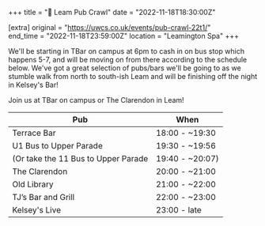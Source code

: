 +++
title = "🍻 Leam Pub Crawl"
date = "2022-11-18T18:30:00Z"

[extra]
original = "https://uwcs.co.uk/events/pub-crawl-22t1/"    
end_time = "2022-11-18T23:59:00Z"
location = "Leamington Spa"
+++

We'll be starting in TBar on campus at 6pm  to cash in on bus stop which happens 5-7, and will be moving on from there according to the schedule below. We've got a great selection of pubs/bars we'll be going to as we stumble walk from north to south-ish Leam and will be finishing off the night in Kelsey's Bar! 

Join us at TBar on campus or The Clarendon in Leam!

| Pub                                 | When            |
|-------------------------------------|-----------------|
| Terrace Bar                         | 18:00 - ~19:30  |
| U1 Bus to Upper Parade              | 19:30 - ~19:56  |
| (Or take the 11 Bus to Upper Parade | 19:40 - ~20:07) |
| The Clarendon                       | 20:00 - ~21:00  |
| Old Library                         | 21:00 - ~22:00  |
| TJ’s Bar and Grill                  | 22:00 - ~23:00  |
| Kelsey's Live                       | 23:00 - late    |
